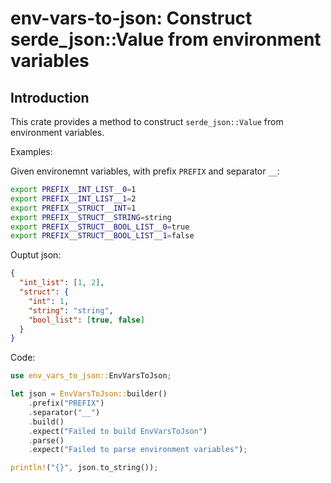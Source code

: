 # env-vars-to-json: Construct serde_json::Value from environment variables
## Introduction
This crate provides a method to construct `serde_json::Value` from environment variables.

Examples:

Given environemnt variables, with prefix `PREFIX` and separator `__`:
```bash
export PREFIX__INT_LIST__0=1
export PREFIX__INT_LIST__1=2
export PREFIX__STRUCT__INT=1
export PREFIX__STRUCT__STRING=string
export PREFIX__STRUCT__BOOL_LIST__0=true
export PREFIX__STRUCT__BOOL_LIST__1=false 
```

Ouptut json:
```json
{
  "int_list": [1, 2],
  "struct": {
    "int": 1,
    "string": "string",
    "bool_list": [true, false]
  }
}
```

Code:
```rust
use env_vars_to_json::EnvVarsToJson;

let json = EnvVarsToJson::builder()
    .prefix("PREFIX")
    .separator("__")
    .build()
    .expect("Failed to build EnvVarsToJson")
    .parse()
    .expect("Failed to parse environment variables");

println!("{}", json.to_string());
```